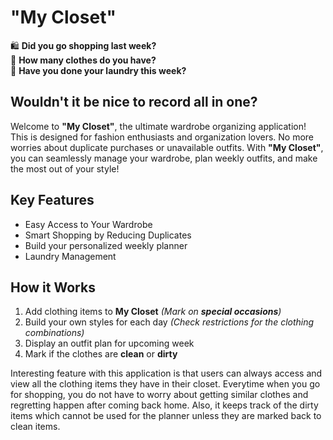 
# "My Closet"

:shopping: **Did you go shopping last week?** <br>
:dress: **How many clothes do you have?** <br>
:basket: **Have you done your laundry this week?**

## Wouldn't it be nice to record all in one?

Welcome to **"My Closet"**, the ultimate wardrobe organizing application!
This is designed for fashion enthusiasts and organization lovers.
No more worries about duplicate purchases or unavailable outfits.
With **"My Closet"**, you can seamlessly manage your wardrobe, plan weekly outfits,
and make the most out of your style!

## Key Features

- Easy Access to Your Wardrobe
- Smart Shopping by Reducing Duplicates
- Build your personalized weekly planner
- Laundry Management

## How it Works

1. Add clothing items to **My Closet** *(Mark on **special occasions**)*
2. Build your own styles for each day *(Check restrictions for the clothing combinations)*
3. Display an outfit plan for upcoming week
4. Mark if the clothes are **clean** or **dirty**



Interesting feature with this application is that users can always access
and view all the clothing items they have in their closet. Everytime when
you go for shopping, you do not have to worry about getting similar clothes
and regretting happen after coming back home. Also, it keeps track of the
dirty items which cannot be used for the planner unless they are marked back
to clean items. 